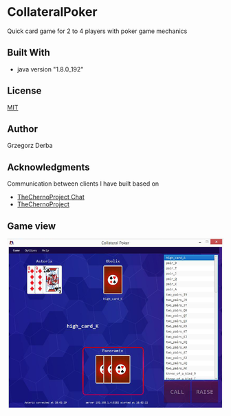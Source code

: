 # CollateralPoker
Quick card game for 2 to 4 players with poker game mechanics

## Built With
* java version "1.8.0_192"

## License
[MIT](https://github.com/grigorgd/CollateralPoker/blob/master/LICENSE)

## Author
Grzegorz Derba

## Acknowledgments
Communication between clients I have built based on 
* [TheChernoProject Chat](https://github.com/TheCherno/ChernoChat)
* [TheChernoProject](https://www.youtube.com/channel/UCQ-W1KE9EYfdxhL6S4twUNw)

## Game view
![game-view-print-screen](https://github.com/grigorgd/CollateralPoker/blob/master/pscreen.png)
